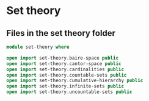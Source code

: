 # Set theory

## Files in the set theory folder

```agda
module set-theory where

open import set-theory.baire-space public
open import set-theory.cantor-space public
open import set-theory.cardinalities public
open import set-theory.countable-sets public
open import set-theory.cumulative-hierarchy public
open import set-theory.infinite-sets public
open import set-theory.uncountable-sets public
```
